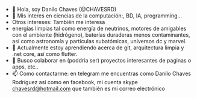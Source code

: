 - 👋 Hola, soy Danilo Chaves (@CHAVESRD)
- 👀 Mis interes en ciencias de la computación:, BD, IA, programming...
- Otros intereses: También me interesa
- energías limpias tal como energía de neutrinos, motores de amigables con el ambiente (hidrógeno), baterías duraderas menos contaminantes, así como astronomía y partículas subatómicas, universos dc y marvel.
- 🌱 Actualmente estoy aprendiendo acerca de git, arquitectura limpia y .net core, así como flutter.
- 💞️ Busco colaborar en (poddria ser) proyectos interesantes de paginas o apps, etc..
- 📫 Como contactarme: en telegram me encuentras como Danilo Chaves Rodríguez así como en facebook, mi cuenta skype chavesrd@hotmail.com que también es mi correo electrónico

<!---
CHAVESRD/CHAVESRD es un repositorio ✨ special ✨ porque es un `README.md` (este archkivo) aparece en su perfil de GitHub.
Puede hacer en el enlace vista previa (Preview) para echar un vistazo a sus cambios.
--->

